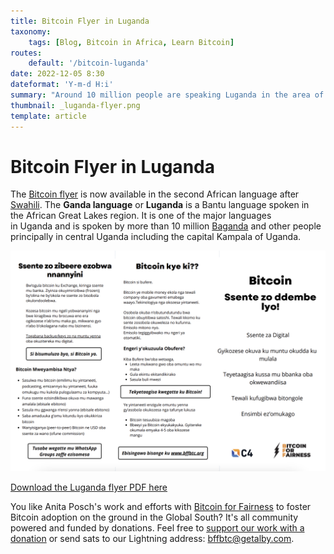 ```yaml
---
title: Bitcoin Flyer in Luganda
taxonomy:
    tags: [Blog, Bitcoin in Africa, Learn Bitcoin]
routes:
    default: '/bitcoin-luganda'
date: 2022-12-05 8:30
dateformat: 'Y-m-d H:i'
summary: "Around 10 million people are speaking Luganda in the area of Uganda. Now they can learn and share the basics of Bitcoin with BFF's Bitcoin flyer in their own language."
thumbnail: _luganda-flyer.png
template: article
---
```


# Bitcoin Flyer in Luganda

The [Bitcoin flyer](https://anitaposch.com/bitcoin-flyer) is now available in the second African language after [Swahili](https://anitaposch.com/bitcoin-swahili). The **Ganda language** or **Luganda** is a Bantu language spoken in the African Great Lakes region. It is one of the major languages in Uganda and is spoken by more than 10 million [Baganda](https://en.wikipedia.org/wiki/Ganda_people "Ganda people") and other people principally in central Uganda including the capital Kampala of Uganda.

![](_luganda-flyer.png)

[Download the Luganda flyer PDF here](https://bffbtc.org/wp-content/uploads/2022/11/BFF-Luganda-Bitcoin-flyer.pdf)

You like Anita Posch's work and efforts with [Bitcoin for Fairness](https://bffbtc.org) to foster Bitcoin adoption on the ground in the Global South? It's all community powered and funded by donations. Feel free to [support our work with a donation](https://anita.link/donate) or send sats to our Lightning address: bffbtc@getalby.com.

